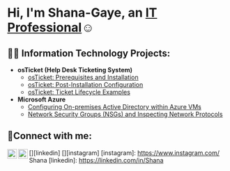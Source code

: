 <h1>Hi, I'm Shana-Gaye, an <a href="https://linkedin.com/in/Shana">IT Professional</a>☺</h1>

<h2>👨‍💻 Information Technology Projects:</h2>

- <b>osTicket (Help Desk Ticketing System)</b>
  - [osTicket: Prerequisites and Installation](https://github.com/ShanaFoster/osticket-prereqs)
  - [osTicket: Post-Installation Configuration](https://github.com/ShanaFoster/post-install-config)
  - [osTicket: Ticket Lifecycle Examples](https://github.com/ShanaFoster/ticket-lifecycle)
- <b>Microsoft Azure</b>
  - [Configuring On-premises Active Directory within Azure VMs](https://github.com/ShanaFoster/configure-ad)
  - [Network Security Groups (NSGs) and Inspecting Network Protocols](https://github.com/ShanaFoster/azure-network-protocols)

<h2>🤳Connect with me:</h2>

[<img align="left" alt="Josh | LinkedIn" width="22px" src="https://cdn.jsdelivr.net/npm/simple-icons@v3/icons/linkedin.svg" />][linkedin]
[<img align="left" alt="Josh | Instagram" width="22px" src="https://cdn.jsdelivr.net/npm/simple-icons@v3/icons/instagram.svg" />][instagram]
[instagram]: https://www.instagram.com/ Shana
[linkedin]: https://linkedin.com/in/Shana
